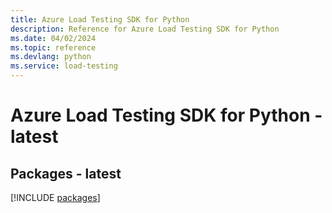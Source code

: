 ```yaml
---
title: Azure Load Testing SDK for Python
description: Reference for Azure Load Testing SDK for Python
ms.date: 04/02/2024
ms.topic: reference
ms.devlang: python
ms.service: load-testing
---
```

# Azure Load Testing SDK for Python - latest

## Packages - latest
[!INCLUDE [packages](load-testing-index.md)]
